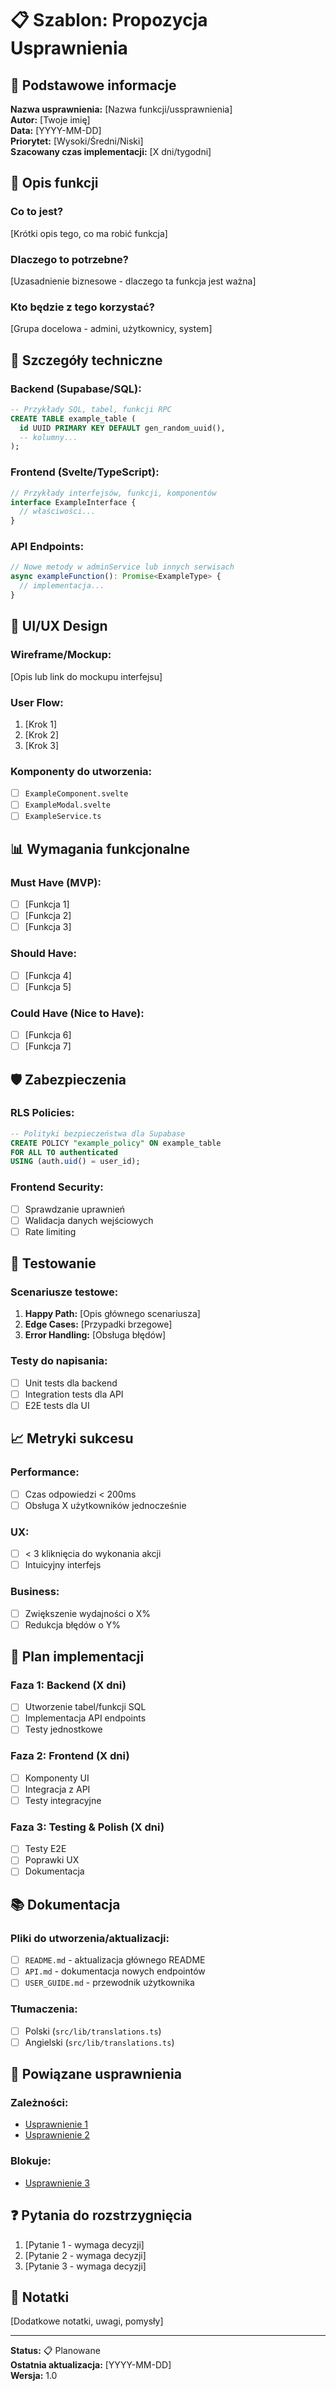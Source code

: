 # 📋 Szablon: Propozycja Usprawnienia

## 📝 **Podstawowe informacje**

**Nazwa usprawnienia:** [Nazwa funkcji/ussprawnienia]  
**Autor:** [Twoje imię]  
**Data:** [YYYY-MM-DD]  
**Priorytet:** [Wysoki/Średni/Niski]  
**Szacowany czas implementacji:** [X dni/tygodni]

## 🎯 **Opis funkcji**

### **Co to jest?**

[Krótki opis tego, co ma robić funkcja]

### **Dlaczego to potrzebne?**

[Uzasadnienie biznesowe - dlaczego ta funkcja jest ważna]

### **Kto będzie z tego korzystać?**

[Grupa docelowa - admini, użytkownicy, system]

## 🔧 **Szczegóły techniczne**

### **Backend (Supabase/SQL):**

```sql
-- Przykłady SQL, tabel, funkcji RPC
CREATE TABLE example_table (
  id UUID PRIMARY KEY DEFAULT gen_random_uuid(),
  -- kolumny...
);
```

### **Frontend (Svelte/TypeScript):**

```typescript
// Przykłady interfejsów, funkcji, komponentów
interface ExampleInterface {
  // właściwości...
}
```

### **API Endpoints:**

```typescript
// Nowe metody w adminService lub innych serwisach
async exampleFunction(): Promise<ExampleType> {
  // implementacja...
}
```

## 🎨 **UI/UX Design**

### **Wireframe/Mockup:**

[Opis lub link do mockupu interfejsu]

### **User Flow:**

1. [Krok 1]
2. [Krok 2]
3. [Krok 3]

### **Komponenty do utworzenia:**

- [ ] `ExampleComponent.svelte`
- [ ] `ExampleModal.svelte`
- [ ] `ExampleService.ts`

## 📊 **Wymagania funkcjonalne**

### **Must Have (MVP):**

- [ ] [Funkcja 1]
- [ ] [Funkcja 2]
- [ ] [Funkcja 3]

### **Should Have:**

- [ ] [Funkcja 4]
- [ ] [Funkcja 5]

### **Could Have (Nice to Have):**

- [ ] [Funkcja 6]
- [ ] [Funkcja 7]

## 🛡️ **Zabezpieczenia**

### **RLS Policies:**

```sql
-- Polityki bezpieczeństwa dla Supabase
CREATE POLICY "example_policy" ON example_table
FOR ALL TO authenticated
USING (auth.uid() = user_id);
```

### **Frontend Security:**

- [ ] Sprawdzanie uprawnień
- [ ] Walidacja danych wejściowych
- [ ] Rate limiting

## 🧪 **Testowanie**

### **Scenariusze testowe:**

1. **Happy Path:** [Opis głównego scenariusza]
2. **Edge Cases:** [Przypadki brzegowe]
3. **Error Handling:** [Obsługa błędów]

### **Testy do napisania:**

- [ ] Unit tests dla backend
- [ ] Integration tests dla API
- [ ] E2E tests dla UI

## 📈 **Metryki sukcesu**

### **Performance:**

- [ ] Czas odpowiedzi < 200ms
- [ ] Obsługa X użytkowników jednocześnie

### **UX:**

- [ ] < 3 kliknięcia do wykonania akcji
- [ ] Intuicyjny interfejs

### **Business:**

- [ ] Zwiększenie wydajności o X%
- [ ] Redukcja błędów o Y%

## 🚀 **Plan implementacji**

### **Faza 1: Backend (X dni)**

- [ ] Utworzenie tabel/funkcji SQL
- [ ] Implementacja API endpoints
- [ ] Testy jednostkowe

### **Faza 2: Frontend (X dni)**

- [ ] Komponenty UI
- [ ] Integracja z API
- [ ] Testy integracyjne

### **Faza 3: Testing & Polish (X dni)**

- [ ] Testy E2E
- [ ] Poprawki UX
- [ ] Dokumentacja

## 📚 **Dokumentacja**

### **Pliki do utworzenia/aktualizacji:**

- [ ] `README.md` - aktualizacja głównego README
- [ ] `API.md` - dokumentacja nowych endpointów
- [ ] `USER_GUIDE.md` - przewodnik użytkownika

### **Tłumaczenia:**

- [ ] Polski (`src/lib/translations.ts`)
- [ ] Angielski (`src/lib/translations.ts`)

## 🔗 **Powiązane usprawnienia**

### **Zależności:**

- [Usprawnienie 1](./related-enhancement-1.md)
- [Usprawnienie 2](./related-enhancement-2.md)

### **Blokuje:**

- [Usprawnienie 3](./related-enhancement-3.md)

## ❓ **Pytania do rozstrzygnięcia**

1. [Pytanie 1 - wymaga decyzji]
2. [Pytanie 2 - wymaga decyzji]
3. [Pytanie 3 - wymaga decyzji]

## 📝 **Notatki**

[Dodatkowe notatki, uwagi, pomysły]

---

**Status:** 📋 Planowane  
**Ostatnia aktualizacja:** [YYYY-MM-DD]  
**Wersja:** 1.0
